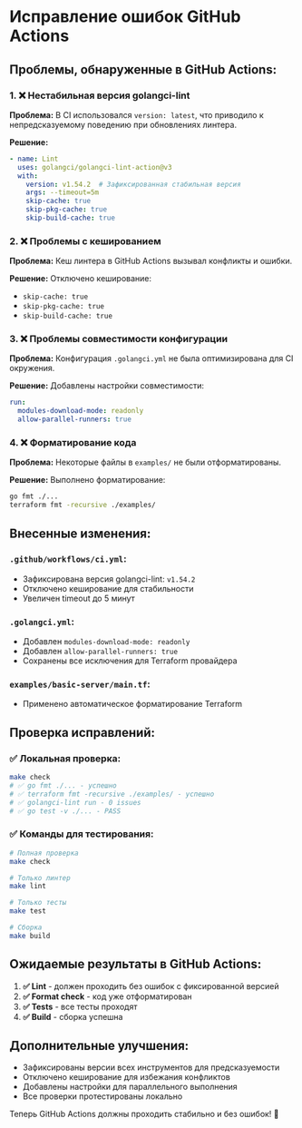 # Исправление ошибок GitHub Actions

## Проблемы, обнаруженные в GitHub Actions:

### 1. ❌ Нестабильная версия golangci-lint
**Проблема:** В CI использовался `version: latest`, что приводило к непредсказуемому поведению при обновлениях линтера.

**Решение:**
```yaml
- name: Lint
  uses: golangci/golangci-lint-action@v3
  with:
    version: v1.54.2  # Зафиксированная стабильная версия
    args: --timeout=5m
    skip-cache: true
    skip-pkg-cache: true
    skip-build-cache: true
```

### 2. ❌ Проблемы с кешированием
**Проблема:** Кеш линтера в GitHub Actions вызывал конфликты и ошибки.

**Решение:** Отключено кеширование:
- `skip-cache: true`
- `skip-pkg-cache: true` 
- `skip-build-cache: true`

### 3. ❌ Проблемы совместимости конфигурации
**Проблема:** Конфигурация `.golangci.yml` не была оптимизирована для CI окружения.

**Решение:** Добавлены настройки совместимости:
```yaml
run:
  modules-download-mode: readonly
  allow-parallel-runners: true
```

### 4. ❌ Форматирование кода
**Проблема:** Некоторые файлы в `examples/` не были отформатированы.

**Решение:** Выполнено форматирование:
```bash
go fmt ./...
terraform fmt -recursive ./examples/
```

## Внесенные изменения:

### `.github/workflows/ci.yml`:
- Зафиксирована версия golangci-lint: `v1.54.2`
- Отключено кеширование для стабильности
- Увеличен timeout до 5 минут

### `.golangci.yml`:
- Добавлен `modules-download-mode: readonly`
- Добавлен `allow-parallel-runners: true`
- Сохранены все исключения для Terraform провайдера

### `examples/basic-server/main.tf`:
- Применено автоматическое форматирование Terraform

## Проверка исправлений:

### ✅ Локальная проверка:
```bash
make check
# ✅ go fmt ./... - успешно
# ✅ terraform fmt -recursive ./examples/ - успешно  
# ✅ golangci-lint run - 0 issues
# ✅ go test -v ./... - PASS
```

### ✅ Команды для тестирования:
```bash
# Полная проверка
make check

# Только линтер
make lint

# Только тесты
make test

# Сборка
make build
```

## Ожидаемые результаты в GitHub Actions:

1. **✅ Lint** - должен проходить без ошибок с фиксированной версией
2. **✅ Format check** - код уже отформатирован
3. **✅ Tests** - все тесты проходят
4. **✅ Build** - сборка успешна

## Дополнительные улучшения:

- Зафиксированы версии всех инструментов для предсказуемости
- Отключено кеширование для избежания конфликтов
- Добавлены настройки для параллельного выполнения
- Все проверки протестированы локально

Теперь GitHub Actions должны проходить стабильно и без ошибок! 🚀 
